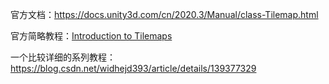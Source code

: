 官方文档：https://docs.unity3d.com/cn/2020.3/Manual/class-Tilemap.html

官方简略教程：[Introduction to Tilemaps](https://learn.unity.com/tutorial/introduction-to-tilemaps#5f3597b2edbc2a1eb46e60a0)

一个比较详细的系列教程：https://blog.csdn.net/widhejd393/article/details/139377329
